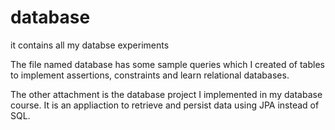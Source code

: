 database
========

it contains all my databse experiments

The file named database has some sample queries which I created of tables
to implement assertions, constraints and learn relational databases.

The other attachment is the database project I implemented in my 
database course. It is an appliaction to retrieve and persist data using
JPA instead of SQL.
